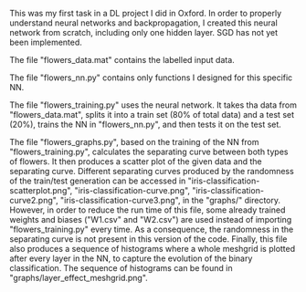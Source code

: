 This was my first task in a DL project I did in Oxford. In order to properly understand neural networks and backpropagation, I created this neural network from scratch, including only one hidden layer. SGD has not yet been implemented.

The file "flowers_data.mat" contains the labelled input data.

The file "flowers_nn.py" contains only functions I designed for this specific NN.

The file "flowers_training.py" uses the neural network. It takes tha data from "flowers_data.mat", splits it into a train set (80% of total data) and a test set (20%), trains the NN in "flowers_nn.py", and then tests it on the test set.

The file "flowers_graphs.py", based on the training of the NN from "flowers_training.py", calculates the separating curve between both types of flowers. It then produces a scatter plot of the given data and the separating curve. Different separating curves produced by the randomness of the train/test generation can be accessed in "iris-classification-scatterplot.png", "iris-classification-curve.png", "iris-classification-curve2.png", "iris-classification-curve3.png", in the "graphs/" directory.
However, in order to reduce the run time of this file, some already trained weights and biases ("W1.csv" and "W2.csv") are used instead of importing "flowers_training.py" every time. As a consequence, the randomness in the separating curve is not present in this version of the code. Finally, this file also produces a sequence of histograms where a whole meshgrid is plotted after every layer in the NN, to capture the evolution of the binary classification. The sequence of histograms can be found in "graphs/layer_effect_meshgrid.png".
